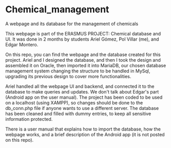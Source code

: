 # Chemical_management
A webpage and its database for the management of chemicals

This webpage is part of the ERASMUS PROJECT: Chemical database and UI. It was done in 2 months by students Ariel Gómez, Pol Villar (me), and Edgar Montero.

On this repo, you can find the webpage and the database created for this project.
Ariel and I designed the database, and then I took the design and assembled it on Oracle, then imported it into MariaDB, our chosen database management system changing the structure to be handled in MySql, upgrading its previous design to cover more functionalities. 

Ariel handled all the webpage UI and backend, and connected it to the database to make queries and updates. We don't talk about Edgar's part (Android app on the user manual).
The project has been coded to be used on a localhost (using XAMPP), so changes should be done to the db_conn.php file if anyone wants to use a different server. The database has been cleaned and filled with dummy entries, to keep all sensitive information protected.

There is a user manual that explains how to import the database, how the webpage works, and a brief description of the Android app (it is not posted on this repo).
